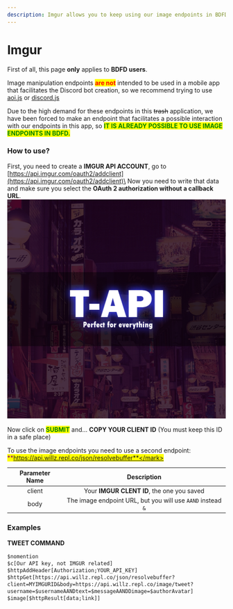 ```yaml
---
description: Imgur allows you to keep using our image endpoints in BDFD
---
```


# Imgur

First of all, this page **only** applies to **BDFD users**.

Image manipulation endpoints <mark style="color:red;">**are not**</mark> intended to be used in a mobile app that facilitates the Discord bot creation, so we recommend trying to use [aoi.js](https://www.npmjs.com/package/aoi.js) or [discord.js](https://www.npmjs.com/package/discord.js)

Due to the high demand for these endpoints in this ~~trash~~ application, we have been forced to make an endpoint that facilitates a possible interaction with our endpoints in this app, so <mark style="color:green;">**IT IS ALREADY POSSIBLE TO USE IMAGE ENDPOINTS IN BDFD.**</mark>

### How to use?

First, you need to create a **IMGUR API ACCOUNT**, go to [https://api.imgur.com/oauth2/addclient](https://api.imgur.com/oauth2/addclient)\
Now you need to write that data and make sure you select the **OAuth 2 authorization without a callback URL**.\
![](<../.gitbook/assets/image (1).png>)

Now click on <mark style="color:green;">**SUBMIT**</mark> and... **COPY YOUR CLIENT ID** (You must keep this ID in a safe place)

To use the image endpoints you need to use a second endpoint:\
<mark style="color:purple;">**https://api.willz.repl.co/json/resolvebuffer**</mark>

| Parameter Name |                         Description                         |
| :------------: | :---------------------------------------------------------: |
|     client     |          Your **IMGUR CLENT ID**, the one you saved         |
|      body      | The image endpoint URL, but you will use `AAND` instead `&` |

### Examples

**TWEET COMMAND**

```
$nomention
$c[Our API key, not IMGUR related]
$httpAddHeader[Authorization;YOUR_API_KEY]
$httpGet[https://api.willz.repl.co/json/resolvebuffer?client=MYIMGURID&body=https://api.willz.repl.co/image/tweet?username=$usernameAANDtext=$messageAANDDimage=$authorAvatar]
$image[$httpResult[data;link]]
```

